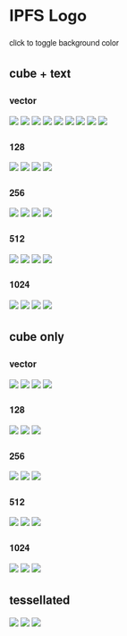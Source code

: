 <style>
body {
  font-family: "Helvetica Neue", Helvetica, Arial, sans-serif;
}
joined {
	white-space: nowrap;
}
</style>

<script>
document.onreadystatechange = function () {
  // Solorized backround colors
  var palette = ['white', 'black', '#002B36', '#FDF6E3']
  var color = palette[0]
  var body = document.getElementsByTagName('body')[0]
  body.style.backgroundColor = color
  body.onclick= function(){
    color = palette[(palette.indexOf(color) + 1) % palette.length] || 'white'
    body.style.backgroundColor = color
  }
}
</script>


# IPFS Logo

click to toggle background color

## cube + text

### vector
![](vector/ipfs-logo-vector-ice-text.svg)
<joined>
![](vector/ipfs-logo-vector-black.svg)
![](vector/ipfs-text-black.svg)
</joined>
<joined>
![](vector/ipfs-logo-vector-white.svg)
![](vector/ipfs-text-white.svg)
</joined>
<joined>
![](vector/ipfs-logo-vector-ice.svg)
![](vector/ipfs-text-black.svg)
</joined>
<joined>
![](vector/ipfs-logo-vector-ice.svg)
![](vector/ipfs-text-white.svg)
</joined>

### 128

![](raster-generated/ipfs-logo-text-128-black.png)
![](raster-generated/ipfs-logo-text-128-white.png)
![](raster-generated/ipfs-logo-text-128-ice.png)
![](raster-generated/ipfs-logo-text-128-ice-white.png)

### 256

![](raster-generated/ipfs-logo-text-256-black.png)
![](raster-generated/ipfs-logo-text-256-white.png)
![](raster-generated/ipfs-logo-text-256-ice.png)
![](raster-generated/ipfs-logo-text-256-ice-white.png)

### 512

![](raster-generated/ipfs-logo-text-512-black.png)
![](raster-generated/ipfs-logo-text-512-white.png)
![](raster-generated/ipfs-logo-text-512-ice.png)
![](raster-generated/ipfs-logo-text-512-ice-white.png)

### 1024

![](raster-generated/ipfs-logo-text-1024-black.png)
![](raster-generated/ipfs-logo-text-1024-white.png)
![](raster-generated/ipfs-logo-text-1024-ice.png)
![](raster-generated/ipfs-logo-text-1024-ice-white.png)

## cube only

### vector

![](vector/ipfs-logo-vector-black.svg)
![](vector/ipfs-logo-vector-white.svg)
![](vector/ipfs-logo-vector-ice.svg)
![](vector/ipfs-logo-vector-white-outline.svg)

### 128

![](raster-generated/ipfs-logo-128-black.png)
![](raster-generated/ipfs-logo-128-white.png)
![](raster-generated/ipfs-logo-128-ice.png)

### 256

![](raster-generated/ipfs-logo-256-black.png)
![](raster-generated/ipfs-logo-256-white.png)
![](raster-generated/ipfs-logo-256-ice.png)

### 512

![](raster-generated/ipfs-logo-512-black.png)
![](raster-generated/ipfs-logo-512-white.png)
![](raster-generated/ipfs-logo-512-ice.png)

### 1024

![](raster-generated/ipfs-logo-1024-black.png)
![](raster-generated/ipfs-logo-1024-white.png)
![](raster-generated/ipfs-logo-1024-ice.png)

## tessellated

![](raster/ipfs-logo-128-black-tessellated.png)
![](raster/ipfs-logo-128-white-tessellated.png)
![](raster/ipfs-logo-128-ice-tessellated.png)

